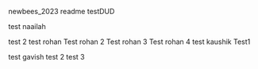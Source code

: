 newbees_2023 readme
testDUD


test naailah

test 2
test rohan 
Test rohan 2
Test rohan 3
Test rohan 4 
test kaushik
Test1 

test gavish
test 2
test 3
